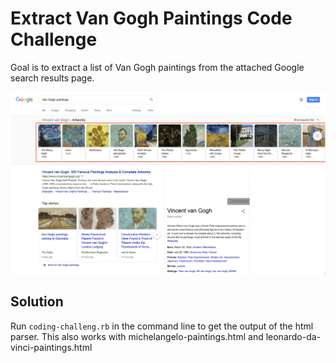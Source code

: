 # Extract Van Gogh Paintings Code Challenge

Goal is to extract a list of Van Gogh paintings from the attached Google search results page.

![Van Gogh paintings](https://github.com/serpapi/code-challenge/blob/master/files/van-gogh-paintings.png?raw=true "Van Gogh paintings")

## Solution

Run `coding-challeng.rb` in the command line to get the output of the html parser. This also works with michelangelo-paintings.html and leonardo-da-vinci-paintings.html
